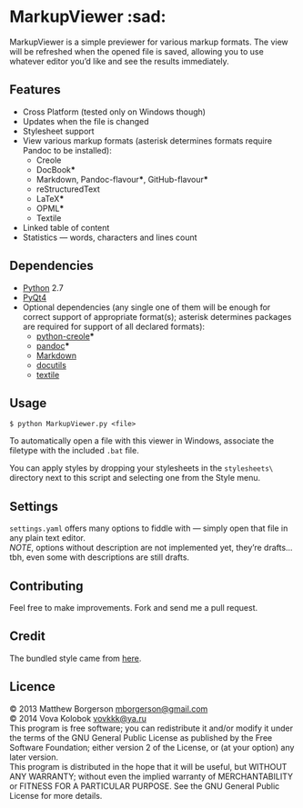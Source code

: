 # MarkupViewer :sad:
MarkupViewer is a simple previewer for various markup formats. The view will be refreshed when the opened file is saved, allowing you to use whatever editor you’d like and see the results immediately.

## Features
* Cross Platform (tested only on Windows though)
* Updates when the file is changed
* Stylesheet support
* View various markup formats (asterisk determines formats require Pandoc to be installed):
    * Creole
    * DocBook<b>\*</b>
    * Markdown, Pandoc-flavour<b>\*</b>, GitHub-flavour<b>\*</b>
    * reStructuredText
    * LaTeX<b>\*</b>
    * OPML<b>\*</b>
    * Textile
* Linked table of content
* Statistics — words, characters and lines count

## Dependencies
* [Python](http://python.org/) 2.7
* [PyQt4](http://www.riverbankcomputing.com/software/pyqt/download)
* Optional dependencies (any single one of them will be enough for correct support of appropriate format(s); asterisk determines packages are required for support of all declared formats):
    * [python-creole](https://pypi.python.org/pypi/python-creole/1.1.1)<b>\*</b>
    * [pandoc](http://johnmacfarlane.net/pandoc/installing.html)<b>\*</b>
    * [Markdown](http://pypi.python.org/pypi/Markdown)
    * [docutils](https://pypi.python.org/pypi/docutils/0.11)
    * [textile](https://pypi.python.org/pypi/textile/)

## Usage
```
$ python MarkupViewer.py <file>
```

To automatically open a file with this viewer in Windows, associate the filetype with the included `.bat` file.

You can apply styles by dropping your stylesheets in the `stylesheets\` directory next to this script and selecting one from the Style menu.

## Settings
`settings.yaml` offers many options to fiddle with — simply open that file in any plain text editor.  
*NOTE*, options without description are not implemented yet, they’re drafts… tbh, even some with descriptions are still drafts.

## Contributing
Feel free to make improvements. Fork and send me a pull request.

## Credit
The bundled style came from [here](https://github.com/simonlc/Markdown-CSS).


## Licence
© 2013 Matthew Borgerson <mborgerson@gmail.com>  
© 2014 Vova Kolobok <vovkkk@ya.ru>  
This program is free software; you can redistribute it and/or modify it under the terms of the GNU General Public License as published by the Free Software Foundation; either version 2 of the License, or (at your option) any later version.  
This program is distributed in the hope that it will be useful, but WITHOUT ANY WARRANTY; without even the implied warranty of MERCHANTABILITY or FITNESS FOR A PARTICULAR PURPOSE. See the GNU General Public License for more details.
